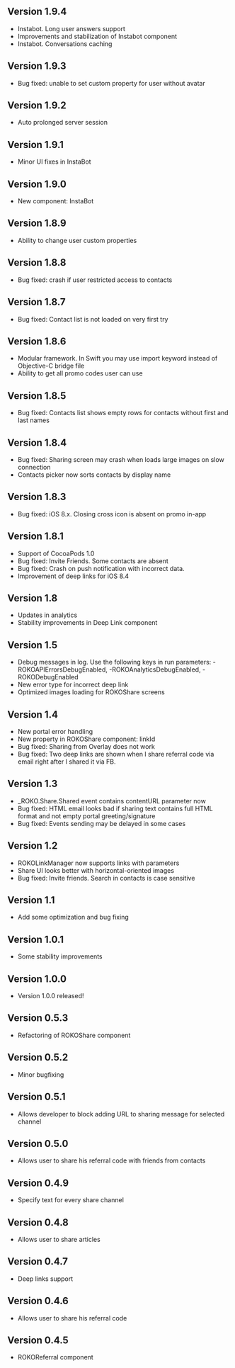 ## Version 1.9.4
- Instabot. Long user answers support
- Improvements and stabilization of Instabot component
- Instabot. Conversations caching

## Version 1.9.3
- Bug fixed: unable to set custom property for user without avatar

## Version 1.9.2
- Auto prolonged server session

## Version 1.9.1
- Minor UI fixes in InstaBot

## Version 1.9.0
- New component: InstaBot

## Version 1.8.9
- Ability to change user custom properties

## Version 1.8.8
- Bug fixed: crash if user restricted access to contacts

## Version 1.8.7
- Bug fixed: Contact list is not loaded on very first try

## Version 1.8.6
- Modular framework. In Swift you may use import keyword instead of Objective-C bridge file
- Ability to get all promo codes user can use

## Version 1.8.5
- Bug fixed: Contacts list shows empty rows for contacts without first and last names

## Version 1.8.4
- Bug fixed: Sharing screen may crash when loads large images on slow connection
- Contacts picker now sorts contacts by display name

## Version 1.8.3
- Bug fixed: iOS 8.x. Closing cross icon is absent on promo in-app

## Version 1.8.1
- Support of CocoaPods 1.0
- Bug fixed: Invite Friends. Some contacts are absent
- Bug fixed: Crash on push notification with incorrect data.
- Improvement of deep links for iOS 8.4

## Version 1.8
- Updates in analytics
- Stability improvements in Deep Link component

## Version 1.5
- Debug messages in log. Use the following keys in run parameters: -ROKOAPIErrorsDebugEnabled, -ROKOAnalyticsDebugEnabled, -ROKODebugEnabled
- New error type for incorrect deep link
- Optimized images loading for ROKOShare screens

## Version 1.4
- New portal error handling
- New property in ROKOShare component: linkId
- Bug fixed: Sharing from Overlay does not work
- Bug fixed: Two deep links are shown when I share referral code via email right after I shared it via FB.

## Version 1.3
- _ROKO.Share.Shared event contains contentURL parameter now
- Bug fixed: HTML email looks bad if sharing text contains full HTML format and not empty portal greeting/signature
- Bug fixed: Events sending may be delayed in some cases

## Version 1.2
- ROKOLinkManager now supports links with parameters
- Share UI looks better with horizontal-oriented images
- Bug fixed: Invite friends. Search in contacts is case sensitive 

## Version 1.1
- Add some optimization and bug fixing

## Version 1.0.1
- Some stability improvements 

## Version 1.0.0
- Version 1.0.0 released!

## Version 0.5.3
- Refactoring of ROKOShare component

## Version 0.5.2
- Minor bugfixing

## Version 0.5.1
- Allows developer to block adding URL to sharing message for selected channel

## Version 0.5.0
- Allows user to share his referral code with friends from contacts

## Version 0.4.9
- Specify text for every share channel

## Version 0.4.8
- Allows user to share articles

## Version 0.4.7
- Deep links support

## Version 0.4.6
- Allows user to share his referral code

## Version 0.4.5
- ROKOReferral component
